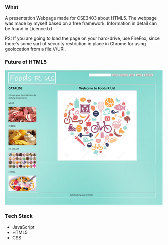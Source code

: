 <html>
<body>

<H3>What</H3>
<p>A presentation Webpage made for CSE3403 about HTML5. The webpage was made by myself based on a free framework. Information in detail can be found in Licence.txt

PS: If you are going to load the page on your hard-drive, use FireFox, since there's some sort of security restriction in place in Chrome for using geolocation from a file:///URI.</p>

<H3>Future of HTML5</H3>
<p><a href="https://github.com/sghgigi/FoodRus/blob/master/FoodRus_Front_Page.png" target="_blank"><img src="https://github.com/sghgigi/FoodRus/blob/master/FoodRus_Front_Page.png" alt="HTML5 image" title="Future of HTML5" style="max-width:100%;"></a></p>

<H3>Tech Stack</H3>
<ul>
<li>JavaScript</li>
<li>HTML5</li>
<li>CSS</li>
</ul>

</body>
</html>




